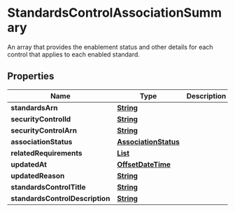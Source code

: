 

# StandardsControlAssociationSummary

 An array that provides the enablement status and other details for each control that applies to each enabled standard. 

## Properties

| Name | Type | Description | Notes |
|------------ | ------------- | ------------- | -------------|
|**standardsArn** | [**String**](String.md) |  |  |
|**securityControlId** | [**String**](String.md) |  |  |
|**securityControlArn** | [**String**](String.md) |  |  |
|**associationStatus** | [**AssociationStatus**](AssociationStatus.md) |  |  |
|**relatedRequirements** | [**List**](List.md) |  |  [optional] |
|**updatedAt** | [**OffsetDateTime**](OffsetDateTime.md) |  |  [optional] |
|**updatedReason** | [**String**](String.md) |  |  [optional] |
|**standardsControlTitle** | [**String**](String.md) |  |  [optional] |
|**standardsControlDescription** | [**String**](String.md) |  |  [optional] |



